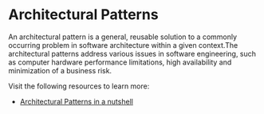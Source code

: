 # Architectural Patterns

An architectural pattern is a general, reusable solution to a commonly occurring problem in software architecture within a given context.The architectural patterns address various issues in software engineering, such as computer hardware performance limitations, high availability and minimization of a business risk.

Visit the following resources to learn more:

- [Architectural Patterns in a nutshell](https://towardsdatascience.com/10-common-software-architectural-patterns-in-a-nutshell-a0b47a1e9013)
